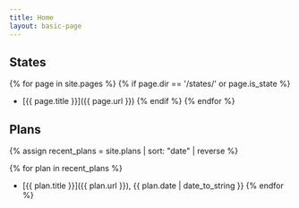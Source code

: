 ```yaml
---
title: Home
layout: basic-page
---
```


States
---

{% for page in site.pages %}
{% if page.dir == '/states/' or page.is_state %}
- [{{ page.title }}]({{ page.url }})
{% endif %}
{% endfor %}

Plans
---

{% assign recent_plans = site.plans | sort: "date" | reverse %}

{% for plan in recent_plans %}
- [{{ plan.title }}]({{ plan.url }}), {{ plan.date | date_to_string }}
{% endfor %}
